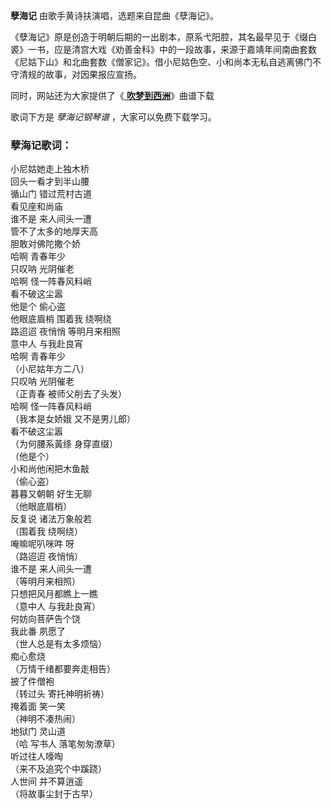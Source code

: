 

**孽海记** 由歌手黄诗扶演唱，选题来自昆曲《孽海记》。

《孽海记》原是创造于明朝后期的一出剧本，原系弋阳腔，其名最早见于《缀白裘》一书，应是清宫大戏《劝善金科》中的一段故事，来源于嘉靖年间南曲套数《尼姑下山》和北曲套数《僧家记》。借小尼姑色空、小和尚本无私自逃离佛门不守清规的故事，对因果报应宣扬。

同时，网站还为大家提供了《[ **吹梦到西洲**](Music-11706-吹梦到西洲-抖音唯美古风歌曲.html "吹梦到西洲")》曲谱下载

歌词下方是 _孽海记钢琴谱_ ，大家可以免费下载学习。

### 孽海记歌词：

小尼姑她走上独木桥  
回头一看才到半山腰  
循山门 错过荒村古道  
看见座和尚庙  
谁不是 来人间头一遭  
管不了太多的地厚天高  
胆敢对佛陀撒个娇  
哈啊 青春年少  
只叹呐 光阴催老  
哈啊 怪一阵春风料峭  
看不破这尘嚣  
他是个 偷心盗  
他眼底眉梢 围着我 绕啊绕  
路迢迢 夜悄悄 等明月来相照  
意中人 与我赴良宵  
哈啊 青春年少  
（小尼姑年方二八）  
只叹呐 光阴催老  
（正青春 被师父削去了头发）  
哈啊 怪一阵春风料峭  
（我本是女娇娥 又不是男儿郎）  
看不破这尘嚣  
（为何腰系黃绦 身穿直缀）  
（他是个）  
小和尚他闲把木鱼敲  
（偷心盗）  
暮暮又朝朝 好生无聊  
（他眼底眉梢）  
反复说 诸法万象般若  
（围着我 绕啊绕）  
唵嘛呢叭咪吽 呀  
（路迢迢 夜悄悄）  
谁不是 来人间头一遭  
（等明月来相照）  
只想把风月都瞧上一瞧  
（意中人 与我赴良宵）  
何妨向菩萨告个饶  
我此番 夙愿了  
（世人总是有太多烦恼）  
痴心愈烧  
（万情千绪都要奔走相告）  
披了件僧袍  
（转过头 寄托神明祈祷）  
掩着面 笑一笑  
（神明不凑热闹）  
地狱门 灵山道  
（哈 写书人 落笔匆匆潦草）  
听过往人嚎啕  
（来不及追究个中蹊跷）  
人世间 并不算逍遥  
（将故事尘封于古早）

